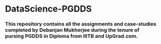 # DataScience-PGDDS

### This repository contains all the assignments and case-studies completed by Debanjan Mukherjee during the tenure of pursing PGDDS in Diploma from IIITB and UpGrad.com.
